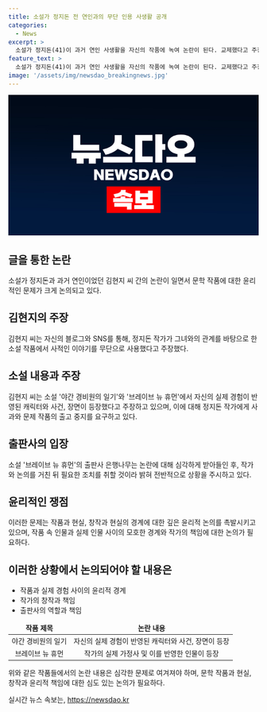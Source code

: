 ```yaml
---
title: 소설가 정지돈 전 연인과의 무단 인용 사생활 공개
categories:
  - News
excerpt: >
  소설가 정지돈(41)이 과거 연인 사생활을 자신의 작품에 녹여 논란이 된다. 교제했다고 주장하는 김현지는 소설 속에 자신의 명칭과 상황이 녹아있는 것을 지적하며 정 작가에게 인정과 사과를 요구했다. 김 씨는 작품에 등장하는 인물과 상황이 실제와 일치하며 출판사는 작가와 논의를 거쳐 조치를 취할 것이라 밝혔다. 
feature_text: >
  소설가 정지돈(41)이 과거 연인 사생활을 자신의 작품에 녹여 논란이 된다. 교제했다고 주장하는 김현지는 소설 속에 자신의 명칭과 상황이 녹아있는 것을 지적하며 정 작가에게 인정과 사과를 요구했다. 김 씨는 작품에 등장하는 인물과 상황이 실제와 일치하며 출판사는 작가와 논의를 거쳐 조치를 취할 것이라 밝혔다. 
image: '/assets/img/newsdao_breakingnews.jpg'
---
```


<p><img src="/assets/img/newsdao_breakingnews.jpg" alt="pcversion 속보" /></p>

<h2 data-ke-size="size26">글을 통한 논란</h2>

<p data-ke-size="size16">소설가 정지돈과 과거 연인이었던 김현지 씨 간의 논란이 일면서 문학 작품에 대한 윤리적인 문제가 크게 논의되고 있다.</p>

<h2 data-ke-size="size26">김현지의 주장</h2>

<p data-ke-size="size16">김현지 씨는 자신의 블로그와 SNS를 통해, 정지돈 작가가 그녀와의 관계를 바탕으로 한 소설 작품에서 사적인 이야기를 무단으로 사용했다고 주장했다.</p>

<h2 data-ke-size="size26">소설 내용과 주장</h2>

<p data-ke-size="size16">김현지 씨는 소설 '야간 경비원의 일기'와 '브레이브 뉴 휴먼'에서 자신의 실제 경험이 반영된 캐릭터와 사건, 장면이 등장했다고 주장하고 있으며, 이에 대해 정지돈 작가에게 사과와 문제 작품의 출고 중지를 요구하고 있다.</p>

<h2 data-ke-size="size26">출판사의 입장</h2>

<p data-ke-size="size16">소설 '브레이브 뉴 휴먼'의 출판사 은행나무는 논란에 대해 심각하게 받아들인 후, 작가와 논의를 거친 뒤 필요한 조치를 취할 것이라 밝혀 전반적으로 상황을 주시하고 있다.</p>

<h2 data-ke-size="size26">윤리적인 쟁점</h2>

<p data-ke-size="size16">이러한 문제는 작품과 현실, 창작과 현실의 경계에 대한 깊은 윤리적 논의를 촉발시키고 있으며, 작품 속 인물과 실제 인물 사이의 모호한 경계와 작가의 책임에 대한 논의가 필요하다.</p>

<h2 data-ke-size="size26">이러한 상황에서 논의되어야 할 내용은</h2>

<ul>
<li>작품과 실제 경험 사이의 윤리적 경계</li>
<li>작가의 창작과 책임</li>
<li>출판사의 역할과 책임</li>
</ul>

<table>
<thead>
<tr>
<td style="text-align: center;"><b>작품 제목</b></td>
<td style="text-align: center;"><b>논란 내용</b></td>
</tr>
</thead>
<tbody>
<tr>
<td style="text-align: center;">야간 경비원의 일기</td>
<td style="text-align: center;">자신의 실제 경험이 반영된 캐릭터와 사건, 장면이 등장</td>
</tr>
<tr>
<td style="text-align: center;">브레이브 뉴 휴먼</td>
<td style="text-align: center;">작가의 실제 가정사 및 이를 반영한 인물이 등장</td>
</tr>
</tbody>
</table>

<p data-ke-size="size16">위와 같은 작품들에서의 논란 내용은 심각한 문제로 여겨져야 하며, 문학 작품과 현실, 창작과 윤리적 책임에 대한 심도 있는 논의가 필요하다.</p>
실시간 뉴스 속보는, <a href="https://newsdao.kr" rel="dofollow">https://newsdao.kr</a>


